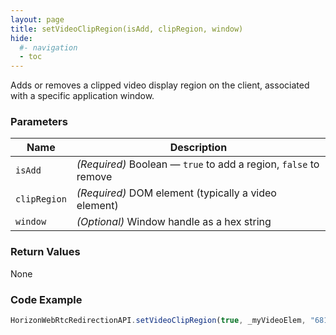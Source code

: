 ```yaml
---
layout: page
title: setVideoClipRegion(isAdd, clipRegion, window)
hide:
  #- navigation
  - toc
---
```


Adds or removes a clipped video display region on the client, associated with a specific application window.

### Parameters

| Name         | Description |
|--------------|-------------|
| `isAdd`      | *(Required)* Boolean — `true` to add a region, `false` to remove |
| `clipRegion` | *(Required)* DOM element (typically a video element) |
| `window`     | *(Optional)* Window handle as a hex string |

### Return Values
None

### Code Example
```js
HorizonWebRtcRedirectionAPI.setVideoClipRegion(true, _myVideoElem, "6810070000000000");
```
